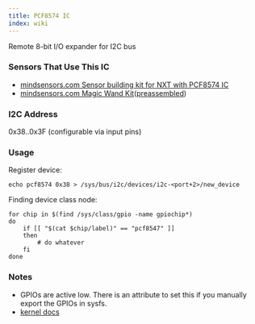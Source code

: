 ```yaml
---
title: PCF8574 IC
index: wiki
---
```


Remote 8-bit I/O expander for I2C bus

### Sensors That Use This IC
* [mindsensors.com Sensor building kit for NXT with PCF8574 IC](http://mindsensors.com/index.php?module=pagemaster&PAGE_user_op=view_page&PAGE_id=71)
* [mindsensors.com Magic Wand Kit](http://mindsensors.com/index.php?module=pagemaster&PAGE_user_op=view_page&PAGE_id=120)([preassembled](http://mindsensors.com/index.php?module=pagemaster&PAGE_user_op=view_page&PAGE_id=128))

### I2C Address
0x38..0x3F (configurable via input pins)

### Usage

Register device:

```
echo pcf8574 0x38 > /sys/bus/i2c/devices/i2c-<port+2>/new_device
```

Finding device class node:

```
for chip in $(find /sys/class/gpio -name gpiochip*)
do
    if [[ "$(cat $chip/label)" == "pcf8547" ]]
    then
        # do whatever
    fi
done
```

### Notes
* GPIOs are active low. There is an attribute to set this if you manually export the GPIOs in sysfs.
* [kernel docs](https://www.kernel.org/doc/Documentation/gpio/)
